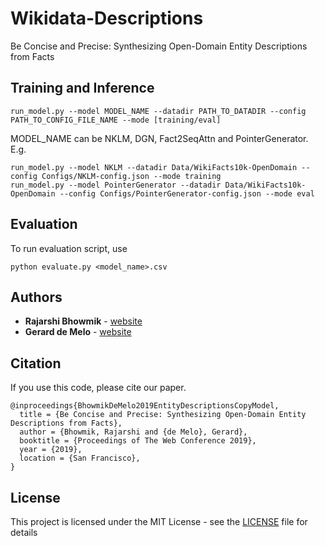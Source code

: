 # Wikidata-Descriptions
Be Concise and Precise: Synthesizing Open-Domain Entity Descriptions from Facts

## Training and Inference
```
run_model.py --model MODEL_NAME --datadir PATH_TO_DATADIR --config PATH_TO_CONFIG_FILE_NAME --mode [training/eval]
```
MODEL_NAME can be NKLM, DGN, Fact2SeqAttn and PointerGenerator. E.g.
```
run_model.py --model NKLM --datadir Data/WikiFacts10k-OpenDomain --config Configs/NKLM-config.json --mode training
run_model.py --model PointerGenerator --datadir Data/WikiFacts10k-OpenDomain --config Configs/PointerGenerator-config.json --mode eval

```
## Evaluation

To run evaluation script, use

```
python evaluate.py <model_name>.csv
```

## Authors

* **Rajarshi Bhowmik**  - [website](https://kingsaint.github.io)
* **Gerard de Melo** - [website](http://gerard.demelo.org)

## Citation

If you use this code, please cite our paper.

```
@inproceedings{BhowmikDeMelo2019EntityDescriptionsCopyModel,
  title = {Be Concise and Precise: Synthesizing Open-Domain Entity Descriptions from Facts},
  author = {Bhowmik, Rajarshi and {de Melo}, Gerard},
  booktitle = {Proceedings of The Web Conference 2019},
  year = {2019},
  location = {San Francisco},
}
```

## License

This project is licensed under the MIT License - see the [LICENSE](LICENSE) file for details
